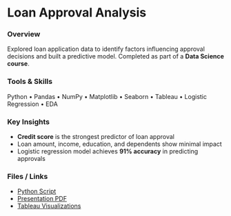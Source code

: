 # Loan Approval Analysis

### Overview
Explored loan application data to identify factors influencing approval decisions and built a predictive model. Completed as part of a **Data Science course**.  

### Tools & Skills
Python • Pandas • NumPy • Matplotlib • Seaborn • Tableau • Logistic Regression • EDA  

### Key Insights
- **Credit score** is the strongest predictor of loan approval  
- Loan amount, income, education, and dependents show minimal impact  
- Logistic regression model achieves **91% accuracy** in predicting approvals  

### Files / Links
- [Python Script](loan_approval_analysis.py)  
- [Presentation PDF](loan_approval_analysis_presentation.pdf)  
- [Tableau Visualizations](loan_approval_analysis_dashboard.twb)
